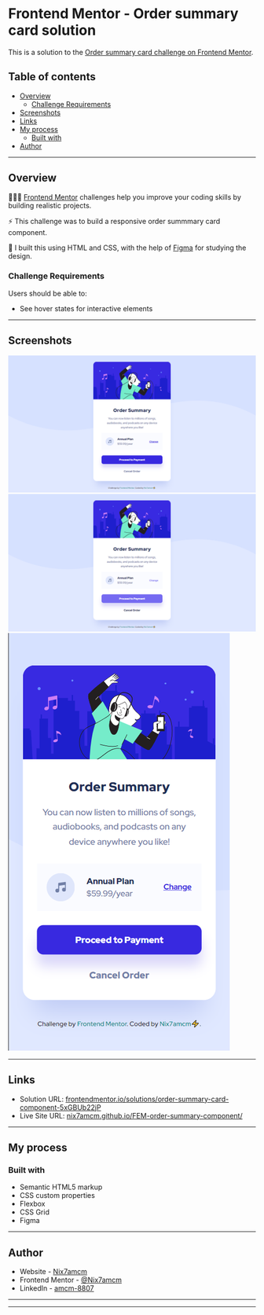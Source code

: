 # Frontend Mentor - Order summary card solution

This is a solution to the [Order summary card challenge on Frontend Mentor](https://www.frontendmentor.io/challenges/order-summary-component-QlPmajDUj).

## Table of contents

- [Overview](#overview)
  - [Challenge Requirements](#challenge-requirements)
- [Screenshots](#screenshots)
- [Links](#links)
- [My process](#my-process)
  - [Built with](#built-with)
- [Author](#author)

---

## Overview

👩🏻‍💻 [Frontend Mentor](www.frontendmentor.io) challenges help you improve your coding skills by building realistic projects.

⚡ This challenge was to build a responsive order summmary card component.

🚀 I built this using HTML and CSS, with the help of [Figma](https://www.figma.com) for studying the design.

### Challenge Requirements

Users should be able to:

- See hover states for interactive elements

---

## Screenshots

![](solution-snaps/desktop.png)
![](solution-snaps/desktop-active.png)
![](solution-snaps/mobile.png)

---

## Links

- Solution URL: [frontendmentor.io/solutions/order-summary-card-component-5xGBUb22jP](https://www.frontendmentor.io/solutions/order-summary-card-component-5xGBUb22jP)
- Live Site URL: [nix7amcm.github.io/FEM-order-summary-component/](https://nix7amcm.github.io/FEM-order-summary-component/)

---

## My process

### Built with

- Semantic HTML5 markup
- CSS custom properties
- Flexbox
- CSS Grid
- Figma

---

## Author

- Website - [Nix7amcm](https://github.com/Nix7amcm)
- Frontend Mentor - [@Nix7amcm](https://www.frontendmentor.io/profile/Nix7amcm)
- LinkedIn - [amcm-8807](https://www.linkedin.com/in/amcm-8807/)

---
---
